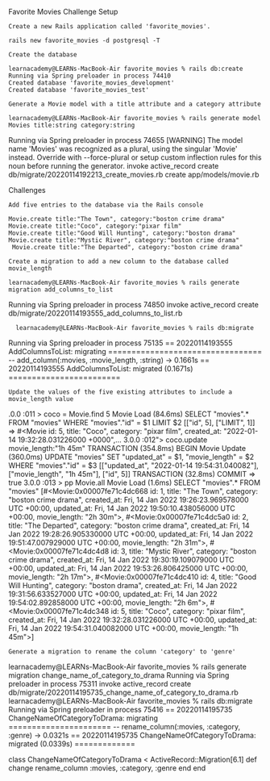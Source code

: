 Favorite Movies Challenge
Setup

    Create a new Rails application called 'favorite_movies'.

    rails new favorite_movies -d postgresql -T

    Create the database

    learnacademy@LEARNs-MacBook-Air favorite_movies % rails db:create
    Running via Spring preloader in process 74410
    Created database 'favorite_movies_development'
    Created database 'favorite_movies_test'

    Generate a Movie model with a title attribute and a category attribute

    learnacademy@LEARNs-MacBook-Air favorite_movies % rails generate model Movies title:string category:string
Running via Spring preloader in process 74655
[WARNING] The model name 'Movies' was recognized as a plural, using the singular 'Movie' instead. Override with --force-plural or setup custom inflection rules for this noun before running the generator.
      invoke  active_record
      create    db/migrate/20220114192213_create_movies.rb
      create    app/models/movie.rb

Challenges

    Add five entries to the database via the Rails console

    Movie.create title:"The Town", category:"boston crime drama"
    Movie.create title:"Coco", category:"pixar film"
    Movie.create title:"Good Will Hunting", category:"boston drama"
    Movie.create title:"Mystic River", category:"boston crime drama"
     Movie.create title:"The Departed", category:"boston crime drama"

    Create a migration to add a new column to the database called movie_length

    learnacademy@LEARNs-MacBook-Air favorite_movies % rails generate migration add_columns_to_list
Running via Spring preloader in process 74850
      invoke  active_record
      create    db/migrate/20220114193555_add_columns_to_list.rb

      learnacademy@LEARNs-MacBook-Air favorite_movies % rails db:migrate
Running via Spring preloader in process 75135
== 20220114193555 AddColumnsToList: migrating =================================
-- add_column(:movies, :movie_length, :string)
   -> 0.1661s
== 20220114193555 AddColumnsToList: migrated (0.1671s) ========================

    Update the values of the five existing attributes to include a movie_length value

   .0.0 :011 > coco = Movie.find 5
  Movie Load (84.6ms)  SELECT "movies".* FROM "movies" WHERE "movies"."id" = $1 LIMIT $2  [["id", 5], ["LIMIT", 1]]
 => #<Movie id: 5, title: "Coco", category: "pixar film", created_at: "2022-01-14 19:32:28.031226000 +0000",...
3.0.0 :012"> coco.update movie_length:"1h 45m"
  TRANSACTION (354.8ms)  BEGIN
  Movie Update (360.0ms)  UPDATE "movies" SET "updated_at" = $1, "movie_length" = $2 WHERE "movies"."id" = $3  [["updated_at", "2022-01-14 19:54:31.040082"], ["movie_length", "1h 45m"], ["id", 5]]
  TRANSACTION (32.8ms)  COMMIT
 => true
3.0.0 :013 > pp Movie.all
  Movie Load (1.6ms)  SELECT "movies".* FROM "movies"
[#<Movie:0x00007fe71c4dc668
  id: 1,
  title: "The Town",
  category: "boston crime drama",
  created_at: Fri, 14 Jan 2022 19:26:23.969578000 UTC +00:00,
  updated_at: Fri, 14 Jan 2022 19:50:10.438056000 UTC +00:00,
  movie_length: "2h 30m">,
 #<Movie:0x00007fe71c4dc5a0
  id: 2,
  title: "The Departed",
  category: "boston crime drama",
  created_at: Fri, 14 Jan 2022 19:28:26.905330000 UTC +00:00,
  updated_at: Fri, 14 Jan 2022 19:51:47.007929000 UTC +00:00,
  movie_length: "2h 31m">,
 #<Movie:0x00007fe71c4dc4d8
  id: 3,
  title: "Mystic River",
  category: "boston crime drama",
  created_at: Fri, 14 Jan 2022 19:30:19.109079000 UTC +00:00,
  updated_at: Fri, 14 Jan 2022 19:53:26.806425000 UTC +00:00,
  movie_length: "2h 17m">,
 #<Movie:0x00007fe71c4dc410
  id: 4,
  title: "Good Will Hunting",
  category: "boston drama",
  created_at: Fri, 14 Jan 2022 19:31:56.633527000 UTC +00:00,
  updated_at: Fri, 14 Jan 2022 19:54:02.892858000 UTC +00:00,
  movie_length: "2h 6m">,
 #<Movie:0x00007fe71c4dc348
  id: 5,
  title: "Coco",
  category: "pixar film",
  created_at: Fri, 14 Jan 2022 19:32:28.031226000 UTC +00:00,
  updated_at: Fri, 14 Jan 2022 19:54:31.040082000 UTC +00:00,
  movie_length: "1h 45m">]

    Generate a migration to rename the column 'category' to 'genre'

learnacademy@LEARNs-MacBook-Air favorite_movies % rails generate migration change_name_of_category_to_drama
Running via Spring preloader in process 75311
      invoke  active_record
      create    db/migrate/20220114195735_change_name_of_category_to_drama.rb
learnacademy@LEARNs-MacBook-Air favorite_movies % rails db:migrate
Running via Spring preloader in process 75416
== 20220114195735 ChangeNameOfCategoryToDrama: migrating ======================
-- rename_column(:movies, :category, :genre)
   -> 0.0321s
== 20220114195735 ChangeNameOfCategoryToDrama: migrated (0.0339s) =============

class ChangeNameOfCategoryToDrama < ActiveRecord::Migration[6.1]
  def change
    rename_column :movies, :category, :genre
  end
end
